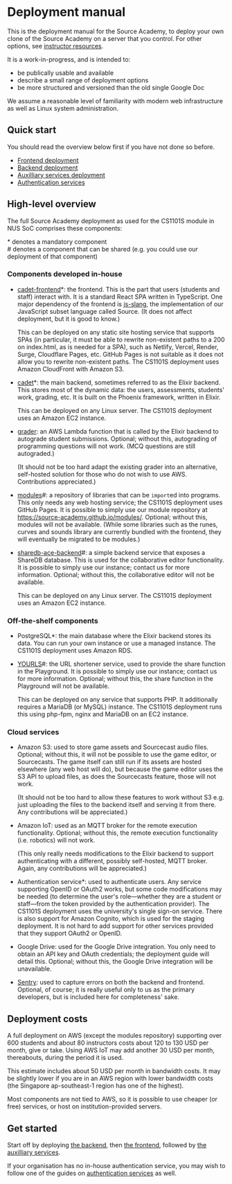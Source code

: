 # Deployment manual

This is the deployment manual for the Source Academy, to deploy your own clone of the Source Academy on a server that you control. For other options, see [instructor resources](../instructor/README.md).

It is a work-in-progress, and is intended to:

- be publically usable and available
- describe a small range of deployment options
- be more structured and versioned than the old single Google Doc

We assume a reasonable level of familiarity with modern web infrastructure as
well as Linux system administration.

## Quick start

You should read the overview below first if you have not done so before.

- [Frontend deployment](frontend/README.md)
- [Backend deployment](backend/README.md)
- [Auxilliary services deployment](aux/README.md)
- [Authentication services](auth/README.md)

## High-level overview

The full Source Academy deployment as used for the CS1101S module in NUS SoC comprises these components:

\* denotes a mandatory component\
\# denotes a component that can be shared (e.g. you could use our deployment of that component)

### Components developed in-house

- [cadet-frontend](https://github.com/source-academy/cadet-frontend)*: the frontend. This is the part that users
  (students and staff) interact with. It is a standard React SPA written in TypeScript. One major dependency of the
  frontend is [js-slang](https://github.com/source-academy/js-slang), the implementation of our JavaScript subset
  language called Source. (It does not affect deployment, but it is good to know.)

  This can be deployed on any static site hosting service that supports SPAs (in particular, it must be able to rewrite
  non-existent paths to a 200 on index.html, as is needed for a SPA), such as Netlify, Vercel, Render, Surge, Cloudflare
  Pages, etc. GitHub Pages is not suitable as it does not allow you to rewrite non-existent paths. The CS1101S
  deployment uses Amazon CloudFront with Amazon S3.

- [cadet](https://github.com/source-academy/cadet)*: the main backend, sometimes referred to as the Elixir backend. This
  stores most of the dynamic data: the users, assessments, students' work, grading, etc. It is built on the Phoenix
  framework, written in Elixir.

  This can be deployed on any Linux server. The CS1101S deployment uses an Amazon EC2 instance.

- [grader](https://github.com/source-academy/grader): an AWS Lambda function that is called by the Elixir backend to
  autograde student submissions. Optional; without this, autograding of programming questions will not work. (MCQ
  questions are still autograded.)

  (It should not be too hard adapt the existing grader into an alternative, self-hosted solution for those who do not
  wish to use AWS. Contributions appreciated.)

- [modules](https://github.com/source-academy/modules)#: a repository of libraries that can be `import`ed into programs.
  This only needs any web hosting service; the CS1101S deployment uses GitHub Pages. It is possible to simply use our
  module repository at https://source-academy.github.io/modules/. Optional; without this, modules will not be available.
  (While some libraries such as the runes, curves and sounds library are currently bundled with the frontend, they will
  eventually be migrated to be modules.)

- [sharedb-ace-backend](https://github.com/source-academy/sharedb-ace-backend)#: a simple backend service that exposes a
  ShareDB database. This is used for the collaborative editor functionality. It is possible to simply use our instance;
  contact us for more information. Optional; without this, the collaborative editor will not be available.

  This can be deployed on any Linux server. The CS1101S deployment uses an Amazon EC2 instance.

### Off-the-shelf components

- PostgreSQL*: the main database where the Elixir backend stores its data. You can run your own instance or use a
  managed instance. The CS1101S deployment uses Amazon RDS.

- [YOURLS](https://github.com/YOURLS/YOURLS)#: the URL shortener service, used to provide the share function in the
  Playground. It is possible to simply use our instance; contact us for more information. Optional; without this, the
  share function in the Playground will not be available.

  This can be deployed on any service that supports PHP. It additionally requires a MariaDB (or MySQL) instance. The
  CS1101S deployment runs this using php-fpm, nginx and MariaDB on an EC2 instance.

### Cloud services

- Amazon S3: used to store game assets and Sourcecast audio files. Optional; without this, it will not be possible to
  use the game editor, or Sourcecasts. The game itself can still run if its assets are hosted elsewhere (any web host
  will do), but because the game editor uses the S3 API to upload files, as does the Sourcecasts feature, those will not
  work.

  (It should not be too hard to allow these features to work without S3 e.g. just uploading the files to the backend
  itself and serving it from there. Any contributions will be appreciated.)

- Amazon IoT: used as an MQTT broker for the remote execution functionality. Optional; without this, the remote
  execution functionality (i.e. robotics) will not work.

  (This only really needs modifications to the Elixir backend to support authenticating with a different, possibly
  self-hosted, MQTT broker. Again, any contributions will be appreciated.)

- Authentication service*: used to authenticate users. Any service supporting OpenID or OAuth2 works, but some code
  modifications may be needed (to determine the user's role&mdash;whether they are a student or staff&mdash;from the
  token provided by the authentication provider). The CS1101S deployment uses the university's single sign-on service.
  There is also support for Amazon Cognito, which is used for the staging deployment. It is not hard to add support for
  other services provided that they support OAuth2 or OpenID.

- Google Drive: used for the Google Drive integration. You only need to obtain an API key and OAuth credentials; the
  deployment guide will detail this. Optional; without this, the Google Drive integration will be unavailable.

- [Sentry](https://sentry.io): used to capture errors on both the backend and frontend. Optional, of course; it is
  really useful only to us as the primary developers, but is included here for completeness' sake.

## Deployment costs

A full deployment on AWS (except the modules repository) supporting over 600 students and about 80 instructors costs
about 120 to 130 USD per month, give or take. Using AWS IoT may add another 30 USD per month, thereabouts, during the
period it is used.

This estimate includes about 50 USD per month in bandwidth costs. It may be slightly lower if you are in an AWS region
with lower bandwidth costs (the Singapore ap-southeast-1 region has one of the highest).

Most components are not tied to AWS, so it is possible to use cheaper (or free) services, or host on
institution-provided servers.

## Get started

Start off by deploying [the backend](backend/index.md), then [the frontend](frontend/index.md), followed by [the
auxilliary services](aux/index.md).

If your organisation has no in-house authentication service, you may wish to follow one of the guides on [authentication
services](auth/index.md) as well.
